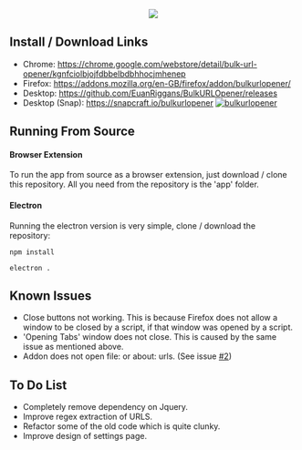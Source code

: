 <p align="center">
    <img src="https://static.euanriggans.com/apps/bulkurlopener/images/440x280.png">
</p>

## Install / Download Links

- Chrome: https://chrome.google.com/webstore/detail/bulk-url-opener/kgnfciolbjojfdbbelbdbhhocjmhenep
- Firefox: https://addons.mozilla.org/en-GB/firefox/addon/bulkurlopener/
- Desktop: https://github.com/EuanRiggans/BulkURLOpener/releases
- Desktop (Snap): https://snapcraft.io/bulkurlopener [![bulkurlopener](https://snapcraft.io//bulkurlopener/badge.svg)](https://snapcraft.io/bulkurlopener)
## Running From Source

#### Browser Extension

To run the app from source as a browser extension, just download / clone this repository. All you need from the repository is the 'app' folder.

#### Electron

Running the electron version is very simple, clone / download the repository:

```shell script
npm install
```

```shell script
electron .
```

## Known Issues

- Close buttons not working. This is because Firefox does not allow a window to be closed by a script, if that window was opened by a script.
- 'Opening Tabs' window does not close. This is caused by the same issue as mentioned above.
- Addon does not open file: or about: urls. (See issue [#2](https://github.com/EuanRiggans/BulkURLOpener/issues/2))

## To Do List

- Completely remove dependency on Jquery.
- Improve regex extraction of URLS.
- Refactor some of the old code which is quite clunky.
- Improve design of settings page.
